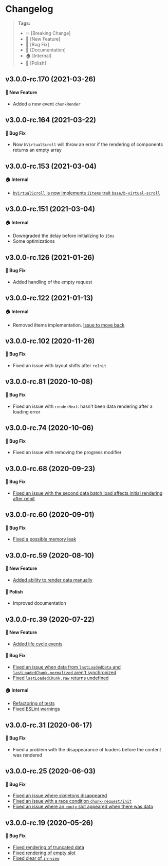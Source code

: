 Changelog
=========

> **Tags:**
> - :boom:       [Breaking Change]
> - :rocket:     [New Feature]
> - :bug:        [Bug Fix]
> - :memo:       [Documentation]
> - :house:      [Internal]
> - :nail_care:  [Polish]

## v3.0.0-rc.170 (2021-03-26)

#### :rocket: New Feature

* Added a new event `chunkRender`

## v3.0.0-rc.164 (2021-03-22)

#### :bug: Bug Fix

* Now `bVirtualScroll` will throw an error if the rendering of components returns an empty array

## v3.0.0-rc.153 (2021-03-04)

#### :house: Internal

* [`bVirtualScroll` is now implements `iItems` trait `base/b-virtual-scroll`](https://github.com/V4Fire/Client/issues/471)

## v3.0.0-rc.151 (2021-03-04)

#### :house: Internal

* Downgraded the delay before initializing to `15ms`
* Some optimizations

## v3.0.0-rc.126 (2021-01-26)

#### :bug: Bug Fix

* Added handling of the empty request

## v3.0.0-rc.122 (2021-01-13)

#### :house: Internal

* Removed iItems implementation. [Issue to move back](https://github.com/V4Fire/Client/issues/471)

## v3.0.0-rc.102 (2020-11-26)

#### :bug: Bug Fix

* Fixed an issue with layout shifts after `reInit`

## v3.0.0-rc.81 (2020-10-08)

#### :bug: Bug Fix

* Fixed an issue with `renderNext`: hasn't been data rendering after a loading error

## v3.0.0-rc.74 (2020-10-06)

#### :bug: Bug Fix

* Fixed an issue with removing the progress modifier

## v3.0.0-rc.68 (2020-09-23)

#### :bug: Bug Fix

* [Fixed an issue with the second data batch load affects initial rendering after reInit](https://github.com/V4Fire/Client/issues/346)

## v3.0.0-rc.60 (2020-09-01)

#### :bug: Bug Fix

* [Fixed a possible memory leak](https://github.com/V4Fire/Client/pull/321)

## v3.0.0-rc.59 (2020-08-10)

#### :rocket: New Feature

* [Added ability to render data manually](https://github.com/V4Fire/Client/issues/202)

#### :nail_care: Polish

* Improved documentation

## v3.0.0-rc.39 (2020-07-22)

#### :rocket: New Feature

* [Added life cycle events](https://github.com/V4Fire/Client/issues/205)

#### :bug: Bug Fix

* [Fixed an issue when data from `lastLoadedData` and `lastLoadedChunk.normalized` aren't synchronized](https://github.com/V4Fire/Client/issues/281)
* [Fixed `lastLoadedChunk.raw` returns undefined](https://github.com/V4Fire/Client/issues/267)

#### :house: Internal

* [Refactoring of tests](https://github.com/V4Fire/Client/pull/293)
* [Fixed ESLint warnings](https://github.com/V4Fire/Client/pull/293)

## v3.0.0-rc.31 (2020-06-17)

#### :bug: Bug Fix

* Fixed a problem with the disappearance of loaders before the content was rendered

## v3.0.0-rc.25 (2020-06-03)

#### :bug: Bug Fix

* [Fixed an issue where skeletons disappeared](https://github.com/V4Fire/Client/issues/230)
* [Fixed an issue with a race condition `chunk-request/init`](https://github.com/V4Fire/Client/issues/203)
* [Fixed an issue where an `empty` slot appeared when there was data](https://github.com/V4Fire/Client/issues/259)

## v3.0.0-rc.19 (2020-05-26)

#### :bug: Bug Fix

* [Fixed rendering of truncated data](https://github.com/V4Fire/Client/issues/231)
* [Fixed rendering of empty slot](https://github.com/V4Fire/Client/issues/241)
* [Fixed clear of `in-view`](https://github.com/V4Fire/Client/pull/201)
